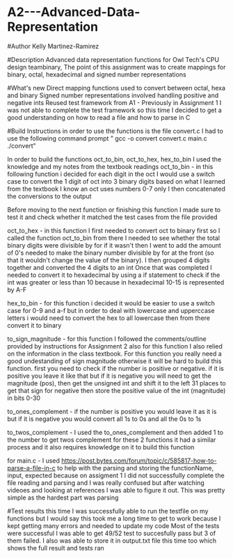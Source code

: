 # A2---Advanced-Data-Representation
#Author
Kelly Martinez-Ramirez

#Description
Advanced data representation functions for Owl Tech's CPU design teambinary, 
The point of this assignment was to create mappings for binary, octal, hexadecimal and signed number representations

#What's new
Direct mapping functions used to convert between octal, hexa and binary 
Signed number representations involved handling positive and negative ints
Reused test framework from A1 - Previously in Assignment 1 I was not able to complete the test framework so this time I decided to get a good understanding on how to read a file and how to parse in C

#Build Instructions
in order to use the functions is the file convert.c I had to use the following command prompt 
" gcc -o convert convert.c main.c 
./convert"

In order to build the functions oct_to_bin, oct_to_hex, hex_to_bin I used the knowledge and my notes from the textbook readings 
oct_to_bin - in this following function i decided for each digit in the oct I would use a switch case to convert the 1 digit of oct into 3 binary digits based on what I learned from the textbook I know an oct uses numbers 0-7 only I then concatenated the conversions to the output 

Before moving to the next function or finishing this function I made sure to test it and check whether it matched the test cases from the file provided 

oct_to_hex - in this function I first needed to convert oct to binary first so I called the function oct_to_bin from there I needed to see whether the total binary digits were divisible by for if it wasn't then I went to add the amount of 0's needed to make the binary number divisible by for at the front (so that it wouldn't change the value of the binary). I then grouped 4 digits together and converted the 4 digits to an int Once that was completed I needed to convert it to hexadecimal by using a if statement to check if the int was greater or less than 10 because in hexadecimal 10-15 is represented by A-F

hex_to_bin - for this function i decided it would be easier to use a switch case for 0-9 and a-f but in order to deal with lowercase and upperccase letters i would need to convert the hex to all lowercase then from there convert it to binary 

to_sign_magnitude - for this function I followed the comments/outline provided by instructions for Assignment 2 also for this function I also relied on the information in the class textbook. For this function you really need a good undestanding of sign magnitude otherwise it will be hard to build this function. first you need to check if the number is positive or negative. if it is positive you leave it like that but if it is negative you will need to get the magnitude (pos), then get the unsigned int and shift it to the left 31 places to get that sign for negative then store the positive value of the int (magnitude) in bits 0-30

to_ones_complement - if the number is positive you would leave it as it is but if it is negative you would convert all 1s to 0s and all the 0s to 1s

to_twos_complement - I used the to_ones_complement and then added 1 to the number to get twos complement for these 2 functions it had a similar process and it also requires knowledge on it to build this function

for main.c - I used  https://post.bytes.com/forum/topic/c/585817-how-to-parse-a-file-in-c to help with the parsing and storing the functionName, input, expected because on assigment 1 I did not successfully complete the file reading and parsing and I was really confused but after watching videoes and looking at references I was able to figure it out. This was pretty simple as the hardest part was parsing

#Test results 
this time I was successfully able to run the testfile on my functions but I would say this took me a long time to get to work because I kept getting many errors and needed to update my code
Most of the tests were successful I was able to get 49/52 test to succesfully pass but 3 of them failed. I also was able to store it in output.txt file this time too which shows the full result and tests ran


